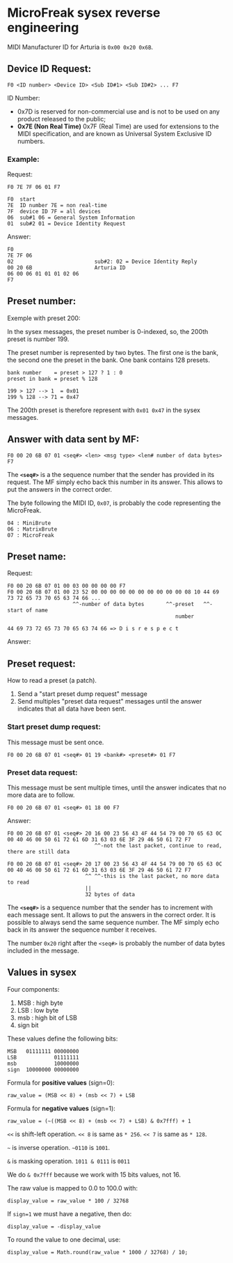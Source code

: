MicroFreak sysex reverse engineering
====================================

MIDI Manufacturer ID for Arturia is `0x00 0x20 0x6B`.
                                     
Device ID Request:                                     
------------------
                                     
    F0 <ID number> <Device ID> <Sub ID#1> <Sub ID#2> ... F7

ID Number: 
- 0x7D is reserved for non-commercial use and is not to be used on any product released to the public; 
- **0x7E (Non Real Time)** 0x7F (Real Time) are used for extensions to the MIDI specification, and are 
known as Universal System Exclusive ID numbers.

### Example:

Request:
    
    F0 7E 7F 06 01 F7

    F0  start
    7E  ID number 7E = non real-time
    7F  device ID 7F = all devices
    06  sub#1 06 = General System Information
    01  sub#2 01 = Device Identity Request

Answer:

    F0
    7E 7F 06 
    02                          sub#2: 02 = Device Identity Reply 
    00 20 6B                    Arturia ID 
    06 00 06 01 01 01 02 06
    F7

Preset number:
--------------

Exemple with preset 200:

In the sysex messages, the preset number is 0-indexed, so, the 200th preset is number 199.

The preset number is represented by two bytes. The first one is the bank, the second one the preset in the bank.
One bank contains 128 presets.

    bank number    = preset > 127 ? 1 : 0
    preset in bank = preset % 128

    199 > 127 --> 1  = 0x01
    199 % 128 --> 71 = 0x47

The 200th preset is therefore represent with `0x01 0x47` in the sysex messages.
    

Answer with data sent by MF:
----------------------------

    F0 00 20 6B 07 01 <seq#> <len> <msg type> <len# number of data bytes> F7

The **`<seq#>`** is a the sequence number that the sender has provided in its request. The MF simply echo back this
number in its answer. This allows to put the answers in the correct order. 

The byte following the MIDI ID, `0x07`, is probably the code representing the MicroFreak. 

    04 : MiniBrute
    06 : MatrixBrute 
    07 : MicroFreak


Preset name:
------------

Request:

    F0 00 20 6B 07 01 00 03 00 00 00 00 F7
    F0 00 20 6B 07 01 00 23 52 00 00 00 00 00 00 00 00 00 00 08 10 44 69 73 72 65 73 70 65 63 74 66 ...
                         ^^-number of data bytes       ^^-preset   ^^-start of name
                                                          number   
                                                       
    44 69 73 72 65 73 70 65 63 74 66 => D i s r e s p e c t
    
Answer:


Preset request:
---------------

How to read a preset (a patch).

1. Send a "start preset dump request" message
2. Send multiples "preset data request" messages until the answer indicates that all data have been sent.

### Start preset dump request:

This message must be sent once.

    F0 00 20 6B 07 01 <seq#> 01 19 <bank#> <preset#> 01 F7
                
### Preset data request:

This message must be sent multiple times, until the answer indicates that no more data are to follow.

    F0 00 20 6B 07 01 <seq#> 01 18 00 F7

Answer:

    F0 00 20 6B 07 01 <seq#> 20 16 00 23 56 43 4F 44 54 79 00 70 65 63 0C 00 40 46 00 50 61 72 61 6D 31 63 03 6E 3F 29 46 50 61 72 F7
                                ^^-not the last packet, continue to read, there are still data
                                
    F0 00 20 6B 07 01 <seq#> 20 17 00 23 56 43 4F 44 54 79 00 70 65 63 0C 00 40 46 00 50 61 72 61 6D 31 63 03 6E 3F 29 46 50 61 72 F7
                             ^^ ^^-this is the last packet, no more data to read                        
                             ||        
                             32 bytes of data
                                
The **`<seq#>`** is a sequence number that the sender has to increment with each message sent. It allows to put the answers 
in the correct order. It is possible to always send the same sequence number. The MF simply echo back in its answer the sequence 
number it receives.

The number `0x20` right after the `<seq#>` is probably the number of data bytes included in the message. 

Values in sysex
---------------

Four components:

1. MSB : high byte
2. LSB : low byte
3. msb : high bit of LSB
4. sign bit

These values define the following bits:

    MSB   01111111 00000000        
    LSB            01111111 
    msb            10000000
    sign  10000000 00000000
    
Formula for **positive values** (sign=0):

    raw_value = (MSB << 8) + (msb << 7) + LSB       

Formula for **negative values** (sign=1):

    raw_value = (~((MSB << 8) + (msb << 7) + LSB) & 0x7fff) + 1       
     
    
`<<` is shift-left operation. `<< 8` is same as `* 256`. `<< 7` is same as `* 128`.

`~` is inverse operation. `~0110` is `1001`.

`&` is masking operation. `1011 & 0111` is `0011`    
    
We do `& 0x7fff` because we work with 15 bits values, not 16.    
    
     
The raw value is mapped to 0.0 to 100.0 with:

    display_value = raw_value * 100 / 32768     
                                
If `sign=1` we must have a negative, then do:

    display_value = -display_value                                 
                                
To round the value to one decimal, use:

    display_value = Math.round(raw_value * 1000 / 32768) / 10;
                                
                                
                                
                                
                                
                                